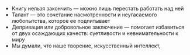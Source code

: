 - Книгу нельзя закончить — можно лишь перестать работать над ней
- Талант — это сочетание насмотренности и неугасаемого любопытства, которое ее подпитывает
- Депривация или добровольное заключение — помогает избавиться от двух осаждающих качеств: суетливости и невнимательности к миру
- Мы думали, что наше творение, искусственный интеллект, 